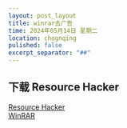 ```yaml
---
layout: post_layout
title: winrar去广告
time: 2024年05月14日 星期二
location: chognqing
pulished: false
excerpt_separator: "##"
--- 
```

## 下载 Resource Hacker
[Resource Hacker](https://angusj.com/resourcehacker/)
</br>
[WinRAR](https://www.win-rar.com/start.html?&L=0)
